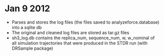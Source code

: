 # Jan 9 2012

* Parses and stores the log files (the files saved to analyzeforce.database) into a sqlite db
* The original and cleaned log files are stored as tar.gz files
* sh3_log.db contains the replica_num, sequence_num, w, w_nominal of all simulation trajectories that were produced in the STDR run (with DRSample package)
